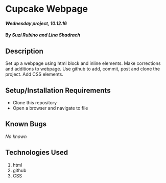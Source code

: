 # Cupcake Webpage

#### _Wednesday project, 10.12.16_

#### By _**Suzi Rubino and Lina Shadrach**_

## Description

Set up a webpage using html block and inline elements. Make corrections and additions to webpage. Use github to add, commit, post and clone the project. Add CSS elements.

## Setup/Installation Requirements

* Clone this repository
* Open a browser and navigate to file


## Known Bugs

_No known_


## Technologies Used

1. html
2. github
3. CSS
